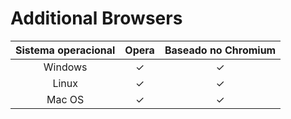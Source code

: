 # Additional Browsers

| Sistema operacional | Opera | Baseado no Chromium |
| :---: | :---: | :---: |
| Windows | ✓ | ✓ |
| Linux | ✓ | ✓ |
| Mac OS | ✓ | ✓ |


